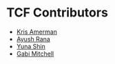 # TCF Contributors

- [Kris Amerman](https://github.com/kris-amerman)
- [Ayush Rana](https://github.com/ayushRana48)
- [Yuna Shin](https://github.com/yunash1n)
- [Gabi Mitchell](https://github.com/gabimitchell4)

